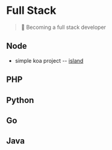 # Full Stack
> 🚀 Becoming a full stack developer

## Node
- simple koa project -- [island](./island/README.md)

## PHP

## Python

## Go

## Java
